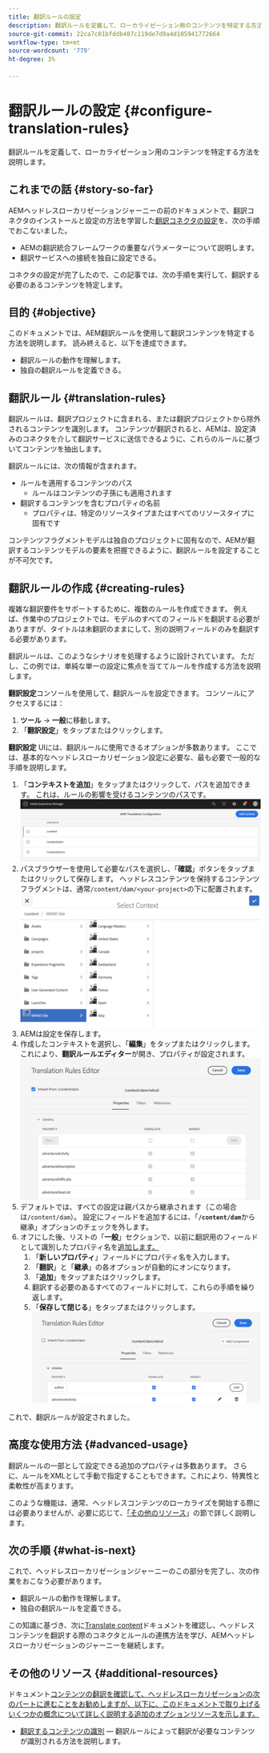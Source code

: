 ```yaml
---
title: 翻訳ルールの設定
description: 翻訳ルールを定義して、ローカライゼーション用のコンテンツを特定する方法を説明します。
source-git-commit: 22ca7c01bfddb407c119de7d9a4d105941772664
workflow-type: tm+mt
source-wordcount: '779'
ht-degree: 3%

---
```


# 翻訳ルールの設定 {#configure-translation-rules}

翻訳ルールを定義して、ローカライゼーション用のコンテンツを特定する方法を説明します。

## これまでの話 {#story-so-far}

AEMヘッドレスローカリゼーションジャーニーの前のドキュメントで、翻訳コネクタのインストールと設定の方法を学習した[翻訳コネクタの設定](configure-connector.md)を、次の手順でおこないました。

* AEMの翻訳統合フレームワークの重要なパラメーターについて説明します。
* 翻訳サービスへの接続を独自に設定できる。

コネクタの設定が完了したので、この記事では、次の手順を実行して、翻訳する必要のあるコンテンツを特定します。

## 目的 {#objective}

このドキュメントでは、AEM翻訳ルールを使用して翻訳コンテンツを特定する方法を説明します。 読み終えると、以下を達成できます。

* 翻訳ルールの動作を理解します。
* 独自の翻訳ルールを定義できる。

## 翻訳ルール {#translation-rules}

翻訳ルールは、翻訳プロジェクトに含まれる、または翻訳プロジェクトから除外されるコンテンツを識別します。 コンテンツが翻訳されると、AEMは、設定済みのコネクタを介して翻訳サービスに送信できるように、これらのルールに基づいてコンテンツを抽出します。

翻訳ルールには、次の情報が含まれます。

* ルールを適用するコンテンツのパス
   * ルールはコンテンツの子孫にも適用されます
* 翻訳するコンテンツを含むプロパティの名前
   * プロパティは、特定のリソースタイプまたはすべてのリソースタイプに固有です

コンテンツフラグメントモデルは独自のプロジェクトに固有なので、AEMが翻訳するコンテンツモデルの要素を把握できるように、翻訳ルールを設定することが不可欠です。

## 翻訳ルールの作成 {#creating-rules}

複雑な翻訳要件をサポートするために、複数のルールを作成できます。 例えば、作業中のプロジェクトでは、モデルのすべてのフィールドを翻訳する必要がありますが、タイトルは未翻訳のままにして、別の説明フィールドのみを翻訳する必要があります。

翻訳ルールは、このようなシナリオを処理するように設計されています。 ただし、この例では、単純な単一の設定に焦点を当ててルールを作成する方法を説明します。

**翻訳設定**&#x200B;コンソールを使用して、翻訳ルールを設定できます。 コンソールにアクセスするには：

1. **ツール** -> **一般**&#x200B;に移動します。
1. 「**翻訳設定**」をタップまたはクリックします。

**翻訳設定** UIには、翻訳ルールに使用できるオプションが多数あります。 ここでは、基本的なヘッドレスローカリゼーション設定に必要な、最も必要で一般的な手順を説明します。

1. 「**コンテキストを追加**」をタップまたはクリックして、パスを追加できます。 これは、ルールの影響を受けるコンテンツのパスです。
   ![コンテキストの追加](assets/add-translation-context.png)
1. パスブラウザーを使用して必要なパスを選択し、「**確認**」ボタンをタップまたはクリックして保存します。 ヘッドレスコンテンツを保持するコンテンツフラグメントは、通常`/content/dam/<your-project>`の下に配置されます。
   ![パスを選択](assets/select-context.png)
1. AEMは設定を保存します。
1. 作成したコンテキストを選択し、「**編集**」をタップまたはクリックします。 これにより、**翻訳ルールエディター**が開き、プロパティが設定されます。
   ![翻訳ルールエディター](assets/translation-rules-editor.png)
1. デフォルトでは、すべての設定は親パスから継承されます（この場合は`/content/dam`）。 設定にフィールドを追加するには、「**`/content/dam`**&#x200B;から継承」オプションのチェックを外します。
1. オフにした後、リストの「**一般**」セクションで、以前に翻訳用のフィールドとして識別したプロパティ名を[追加します。](getting-started.md#content-models)
   1. 「**新しいプロパティ**」フィールドにプロパティ名を入力します。
   1. 「**翻訳**」と「**継承**」の各オプションが自動的にオンになります。
   1. 「**追加**」をタップまたはクリックします。
   1. 翻訳する必要のあるすべてのフィールドに対して、これらの手順を繰り返します。
   1. 「**保存して閉じる**」をタップまたはクリックします。
      ![プロパティの追加](assets/add-property.png)

これで、翻訳ルールが設定されました。

## 高度な使用方法 {#advanced-usage}

翻訳ルールの一部として設定できる追加のプロパティは多数あります。 さらに、ルールをXMLとして手動で指定することもできます。これにより、特異性と柔軟性が高まります。

このような機能は、通常、ヘッドレスコンテンツのローカライズを開始する際には必要ありませんが、必要に応じて、[「その他のリソース](#additional-resources)」の節で詳しく説明します。

## 次の手順 {#what-is-next}

これで、ヘッドレスローカリゼーションジャーニーのこの部分を完了し、次の作業をおこなう必要があります。

* 翻訳ルールの動作を理解します。
* 独自の翻訳ルールを定義できる。

この知識に基づき、次に[Translate content](translate-content.md)ドキュメントを確認し、ヘッドレスコンテンツを翻訳する際のコネクタとルールの連携方法を学び、AEMヘッドレスローカリゼーションのジャーニーを継続します。

## その他のリソース {#additional-resources}

ドキュメント[コンテンツの翻訳を確認して、ヘッドレスローカリゼーションの次のパートに進むことをお勧めしますが、以下に、このドキュメントで取り上げるいくつかの概念について詳しく説明する追加のオプションリソースを示します。](translate-content.md)

* [翻訳するコンテンツの識別](/help/sites-cloud/administering/translation/rules.md)  — 翻訳ルールによって翻訳が必要なコンテンツが識別される方法を説明します。
